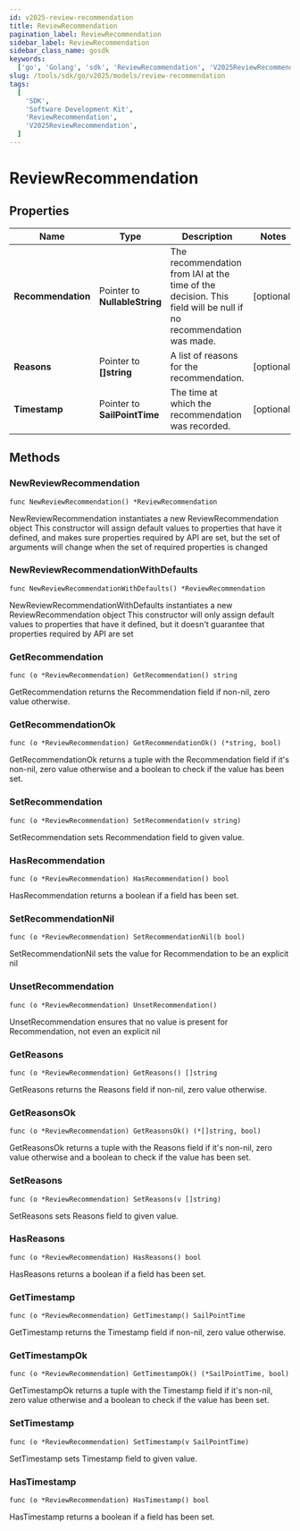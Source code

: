 ```yaml
---
id: v2025-review-recommendation
title: ReviewRecommendation
pagination_label: ReviewRecommendation
sidebar_label: ReviewRecommendation
sidebar_class_name: gosdk
keywords:
  ['go', 'Golang', 'sdk', 'ReviewRecommendation', 'V2025ReviewRecommendation']
slug: /tools/sdk/go/v2025/models/review-recommendation
tags:
  [
    'SDK',
    'Software Development Kit',
    'ReviewRecommendation',
    'V2025ReviewRecommendation',
  ]
---
```


# ReviewRecommendation

## Properties

| Name | Type | Description | Notes |
| --- | --- | --- | --- |
| **Recommendation** | Pointer to **NullableString** | The recommendation from IAI at the time of the decision. This field will be null if no recommendation was made. | [optional] |
| **Reasons** | Pointer to **[]string** | A list of reasons for the recommendation. | [optional] |
| **Timestamp** | Pointer to **SailPointTime** | The time at which the recommendation was recorded. | [optional] |

## Methods

### NewReviewRecommendation

`func NewReviewRecommendation() *ReviewRecommendation`

NewReviewRecommendation instantiates a new ReviewRecommendation object This constructor will assign default values to properties that have it defined, and makes sure properties required by API are set, but the set of arguments will change when the set of required properties is changed

### NewReviewRecommendationWithDefaults

`func NewReviewRecommendationWithDefaults() *ReviewRecommendation`

NewReviewRecommendationWithDefaults instantiates a new ReviewRecommendation object This constructor will only assign default values to properties that have it defined, but it doesn't guarantee that properties required by API are set

### GetRecommendation

`func (o *ReviewRecommendation) GetRecommendation() string`

GetRecommendation returns the Recommendation field if non-nil, zero value otherwise.

### GetRecommendationOk

`func (o *ReviewRecommendation) GetRecommendationOk() (*string, bool)`

GetRecommendationOk returns a tuple with the Recommendation field if it's non-nil, zero value otherwise and a boolean to check if the value has been set.

### SetRecommendation

`func (o *ReviewRecommendation) SetRecommendation(v string)`

SetRecommendation sets Recommendation field to given value.

### HasRecommendation

`func (o *ReviewRecommendation) HasRecommendation() bool`

HasRecommendation returns a boolean if a field has been set.

### SetRecommendationNil

`func (o *ReviewRecommendation) SetRecommendationNil(b bool)`

SetRecommendationNil sets the value for Recommendation to be an explicit nil

### UnsetRecommendation

`func (o *ReviewRecommendation) UnsetRecommendation()`

UnsetRecommendation ensures that no value is present for Recommendation, not even an explicit nil

### GetReasons

`func (o *ReviewRecommendation) GetReasons() []string`

GetReasons returns the Reasons field if non-nil, zero value otherwise.

### GetReasonsOk

`func (o *ReviewRecommendation) GetReasonsOk() (*[]string, bool)`

GetReasonsOk returns a tuple with the Reasons field if it's non-nil, zero value otherwise and a boolean to check if the value has been set.

### SetReasons

`func (o *ReviewRecommendation) SetReasons(v []string)`

SetReasons sets Reasons field to given value.

### HasReasons

`func (o *ReviewRecommendation) HasReasons() bool`

HasReasons returns a boolean if a field has been set.

### GetTimestamp

`func (o *ReviewRecommendation) GetTimestamp() SailPointTime`

GetTimestamp returns the Timestamp field if non-nil, zero value otherwise.

### GetTimestampOk

`func (o *ReviewRecommendation) GetTimestampOk() (*SailPointTime, bool)`

GetTimestampOk returns a tuple with the Timestamp field if it's non-nil, zero value otherwise and a boolean to check if the value has been set.

### SetTimestamp

`func (o *ReviewRecommendation) SetTimestamp(v SailPointTime)`

SetTimestamp sets Timestamp field to given value.

### HasTimestamp

`func (o *ReviewRecommendation) HasTimestamp() bool`

HasTimestamp returns a boolean if a field has been set.
